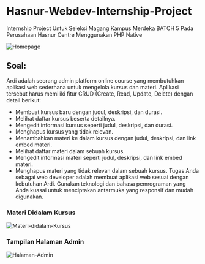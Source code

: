 # Hasnur-Webdev-Internship-Project

Internship Project Untuk Seleksi Magang Kampus Merdeka BATCH 5 Pada Perusahaan Hasnur Centre Menggunakan PHP Native

<img src="https://i.ibb.co/bmnMWVr/Homepage.png" alt="Homepage" border="0">

## Soal:
Ardi adalah seorang admin platform online course yang membutuhkan aplikasi web sederhana untuk mengelola kursus dan materi. Aplikasi tersebut harus memiliki fitur CRUD (Create, Read, Update, Delete) dengan detail berikut:
- Membuat kursus baru dengan judul, deskripsi, dan durasi.
- Melihat daftar kursus beserta detailnya.
- Mengedit informasi kursus seperti judul, deskripsi, dan durasi.
- Menghapus kursus yang tidak relevan.
- Menambahkan materi ke dalam kursus dengan judul, deskripsi, dan link embed materi.
- Melihat daftar materi dalam sebuah kursus.
- Mengedit informasi materi seperti judul, deskripsi, dan link embed materi.
- Menghapus materi yang tidak relevan dalam sebuah kursus.
Tugas Anda sebagai web developer adalah membuat aplikasi web sesuai dengan kebutuhan Ardi. Gunakan teknologi dan bahasa pemrograman yang Anda kuasai untuk menciptakan antarmuka yang responsif dan mudah digunakan.

### Materi Didalam Kursus
<img src="https://i.ibb.co/CvbgRDY/Materi-didalam-Kursus.png" alt="Materi-didalam-Kursus" border="0">

### Tampilan Halaman Admin
<img src="https://i.ibb.co/3CqDpCz/Halaman-Admin.png" alt="Halaman-Admin" border="0">
